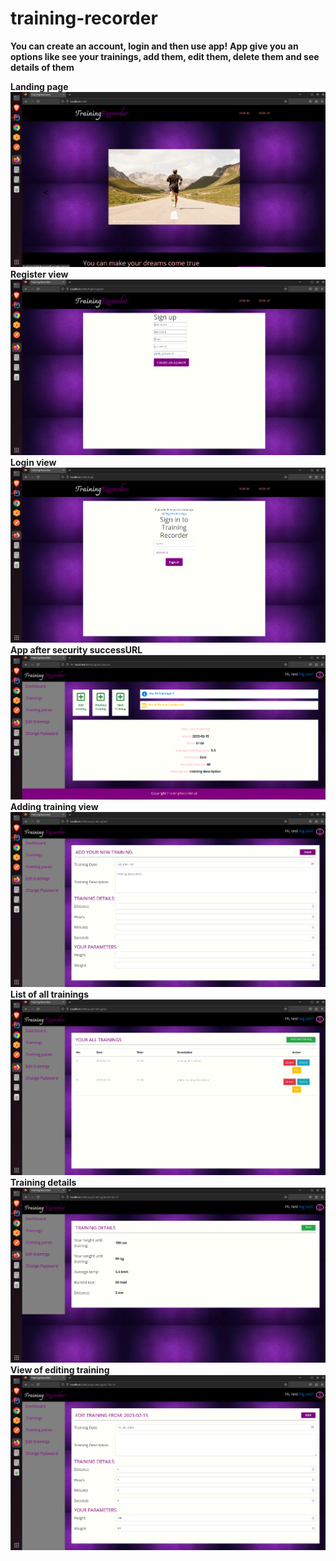 # training-recorder

**You can create an account, login and then use app!**
**App give you an options like see your trainings, add them, edit them, delete them and see details of them**

**Landing page**
![view App](/imagesToReadME/landingPage.png)
**Register view**
![view App](/imagesToReadME/registerView.png)
**Login view**
![view App](/imagesToReadME/loginView.png)
**App after security successURL**
![view App](/imagesToReadME/app.png)
**Adding training view**
![view App](/imagesToReadME/add.png)
**List of all trainings**
![view App](/imagesToReadME/list.png)
**Training details**
![view App](/imagesToReadME/details.png)
**View of editing training**
![view App](/imagesToReadME/edit.png)

